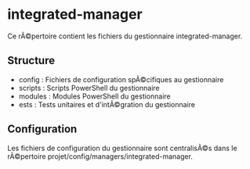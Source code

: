 ﻿# integrated-manager

Ce rÃ©pertoire contient les fichiers du gestionnaire integrated-manager.

## Structure

- config : Fichiers de configuration spÃ©cifiques au gestionnaire
- scripts : Scripts PowerShell du gestionnaire
- modules : Modules PowerShell du gestionnaire
- 	ests : Tests unitaires et d'intÃ©gration du gestionnaire

## Configuration

Les fichiers de configuration du gestionnaire sont centralisÃ©s dans le rÃ©pertoire projet/config/managers/integrated-manager.
